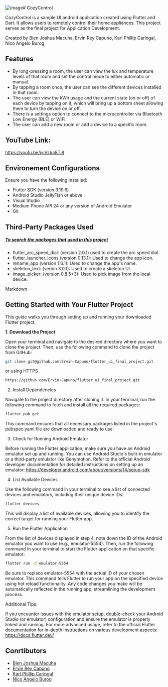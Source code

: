 ![image](https://github.com/user-attachments/assets/57598c8a-0b57-49f0-9259-5fc7c0b2fa68)# CozyControl

CozyControl is a sample UI android application created using Flutter and Dart. It allows users to remotely control their home appliances. This project serves as the final project for Application Development.

Created by Bien Joshua Macuha, Ervin Rey Capuno, Karl Phillip Caringal, Nico Angelo Burog

## Features
- By long-pressing a room, the user can view the lux and temperature levels of that room and set the control mode to either automatic or manual.
- By tapping a room once, the user can see the different devices installed in that room.
- The user can view the kWh usage and the current state (on or off) of each device by tapping on it, which will bring up a bottom sheet allowing them to turn the device on or off.
- There is a settings option to connect to the microcontroller via Bluetooth Low Energy (BLE) or WiFi.
- The user can add a new room or add a device to a specific room.

## YouTube Link: 
https://youtu.be/iyiVLka8Ti8

## Environement Configurations
Ensure you have the following installed:
- Flutter SDK (version 3.19.6)
- Android Studio JellyFish or above
- Visual Studio
- Medium Phone API 24 or any version of Android Emulator
- Git

## Third-Party Packages Used
##### [To search the packages that used in this project](https://pub.dev/)
- flutter_arc_speed_dial: (version 2.0.1) used to create the arc speed dial.
- flutter_launcher_icons (version 0.13.1): Used to change the app icon.
- rename_app (version 1.6.1): Used to change the app's name.
- skeleton_text: (verion 3.0.1): Used to create a skeleton UI.
- image_picker: (version 0.8.5+3): Used to pick image from the local device.

Markdown
## Getting Started with Your Flutter Project

This guide walks you through setting up and running your downloaded Flutter project.

**1. Download the Project**

Open your terminal and navigate to the desired directory where you want to clone the project. Then, use the following command to clone the project from GitHub:

```bash
git clone git@github.com:Ervin-Capuno/flutter_ui_final_project.git
```
or using HTTPS
```Bash
https://github.com/Ervin-Capuno/flutter_ui_final_project.git
```

2. Install Dependencies

Navigate to the project directory after cloning it. In your terminal, run the following command to fetch and install all the required packages:

```Bash
flutter pub get
```

This command ensures that all necessary packages listed in the project's pubspec.yaml file are downloaded and ready to use.

3. Check for Running Android Emulator

Before running the Flutter application, make sure you have an Android emulator set up and running. You can use Android Studio's built-in emulator or a third-party emulator like Genymotion. Refer to the official Android developer documentation for detailed instructions on setting up an emulator: https://developer.android.com/about/versions/14/setup-sdk

4. List Available Devices

Use the following command in your terminal to see a list of connected devices and emulators, including their unique device IDs:

```Bash
flutter devices
```

This will display a list of available devices, allowing you to identify the correct target for running your Flutter app.

5. Run the Flutter Application

From the list of devices displayed in step 4, note down the ID of the Android emulator you want to use (e.g., emulator-5554). Then, run the following command in your terminal to start the Flutter application on that specific emulator:

```Bash
flutter run -d emulator-5554
```

Be sure to replace emulator-5554 with the actual ID of your chosen emulator. This command tells Flutter to run your app on the specified device using hot reload functionality. Any code changes you make will be automatically reflected in the running app, streamlining the development process.

Additional Tips:

If you encounter issues with the emulator setup, double-check your Android Studio (or emulator) configuration and ensure the emulator is properly linked and running.
For more advanced usage, refer to the official Flutter documentation for in-depth instructions on various development aspects: https://docs.flutter.dev/

## Conrtibutors
- [Bien Joshua Macuha](https://github.com/bienjoshuaa)
- [Ervin Rey Capuno](https://github.com/Ervin-Capuno)
- [Karl Phillip Caringal](https://github.com/caringalkarl)
- [Nico Angelo Burog](https://github.com/NicoAngeloBurog)

